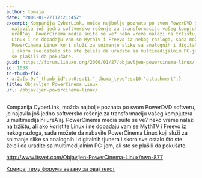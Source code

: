 ```yaml
---
author: tomaja
date: "2006-01-27T17:21:45Z"
excerpt: Kompanija CyberLink, možda najbolje poznata po svom PowerDVD softveru, je
  najavila još jedno softversko rešenje za transformaciju vašeg kompjutera u multimedijalni
  ureÄ‘aj. PowerCinema media suite se ve? neko vreme nalazi na tržištu, ali ako koristite
  Linux i ne dopadaju vam se MythTV i Freevo iz nekog razloga, sada možete da nabavite
  PowerCinema Linux koji služi za snimanje slike sa analognih i digitalnih tjunera
  i skoro sve ostalo što ste želeli da uradite sa multimedijalnim PC-jem, ali ste
  se plašili da pokušate.
guid: https://forum.linuxo.org/2006/01/27/objavljen-powercinema-linux/
id: 1038
tc-thumb-fld:
- a:2:{s:9:"_thumb_id";b:0;s:11:"_thumb_type";s:10:"attachment";}
title: Objavljen PowerCinema Linux
url: /objavljen-powercinema-linux/
---
```

Kompanija CyberLink, možda najbolje poznata po svom PowerDVD softveru, je najavila još jedno softversko rešenje za transformaciju vašeg kompjutera u multimedijalni ureÄ‘aj. PowerCinema media suite se ve? neko vreme nalazi na tržištu, ali ako koristite Linux i ne dopadaju vam se MythTV i Freevo iz nekog razloga, sada možete da nabavite PowerCinema Linux koji služi za snimanje slike sa analognih i digitalnih tjunera i skoro sve ostalo što ste želeli da uradite sa multimedijalnim PC-jem, ali ste se plašili da pokušate.<!--break-->

<http://www.itsvet.com/Objavljen-PowerCinema-Linux/nwo-877>

[Креирај тему форума везану за овај текст](https://linuxo.org/nova-tema-na-forumu/?se_pid=1038)
